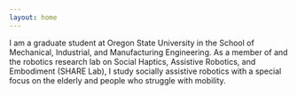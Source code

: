```yaml
---
layout: home
---
```


I am a graduate student at Oregon State University in the School of Mechanical, Industrial, and Manufacturing Engineering. As a member of and the robotics research lab on Social Haptics, Assistive Robotics, and Embodiment (SHARE Lab), I study socially assistive robotics with a special focus on the elderly and people who struggle with mobility.
